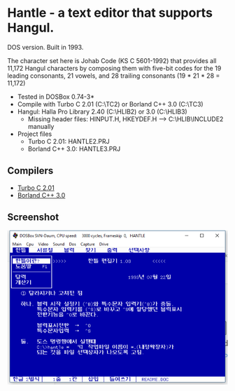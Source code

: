 # Hantle - a text editor that supports Hangul. 

DOS version. Built in 1993. 

The character set here is Johab Code (KS C 5601-1992) that provides all 11,172 Hangul characters by composing them with five-bit codes for the 19 leading consonants, 21 vowels, and 28 trailing consonants (19 * 21 * 28 = 11,172)

* Tested in DOSBox 0.74-3* 
* Compile with Turbo C 2.01 (C:\TC2) or Borland C++ 3.0 (C:\TC3)
* Hangul: Halla Pro Library 2.40 (C:\HLIB2) or 3.0 (C:\HLIB3)
  - Missing header files: HINPUT.H, HKEYDEF.H --> C:\HLIB\INCLUDE2 manually
* Project files
  - Turbo C 2.01: HANTLE2.PRJ 
  - Borland C++ 3.0: HANTLE3.PRJ

## Compilers
* [Turbo C 2.01](https://drive.google.com/drive/folders/15jHp-THOiT0wDgwv7lfmTKjfJ_-m9nXl?usp=share_link)
* [Borland C++ 3.0](https://drive.google.com/drive/folders/1MGpVNogr7GzgG62JnZBLpW158J24DsxU?usp=share_link)

## Screenshot
![image](hantle_0.png)

